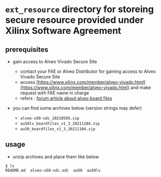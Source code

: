 # `ext_resource` directory for storeing secure resource provided under Xilinx Software Agreement

## prerequisites

- gain access to Alveo Vivado Secure Site

  + contact your FAE or Alveo Distributor for gaining access to Alveo Vivado Secure Site
  + access [https://www.xilinx.com/member/alveo-vivado.html](https://www.xilinx.com/member/alveo-vivado.html) and make request with FAE name in charge
  + refers : [forum article about alveo board files](https://support.xilinx.com/s/question/0D52E00006hpRcpSAE/vivado-20211-no-alveo-boards-parts)

- you can find some archives below (version strings may defer)

  + `alveo-u50-xdc_20210505.zip`
  + `au50lv_boardfiles_v1_3_20211104.zip`
  + `au50_boardfiles_v1_3_20211104.zip`

## usage

- unzip archives and place them like below

```
$ ls
README.md  alveo-u50-xdc.xdc  au50  au50lv
```
